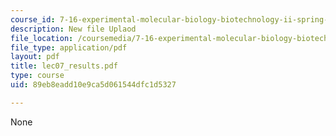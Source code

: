 ```yaml
---
course_id: 7-16-experimental-molecular-biology-biotechnology-ii-spring-2005
description: New file Uplaod
file_location: /coursemedia/7-16-experimental-molecular-biology-biotechnology-ii-spring-2005/89eb8eadd10e9ca5d061544dfc1d5327_lec07_results.pdf
file_type: application/pdf
layout: pdf
title: lec07_results.pdf
type: course
uid: 89eb8eadd10e9ca5d061544dfc1d5327

---
```

None